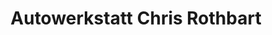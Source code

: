 ---
title: "Autowerkstatt Chris Rothbart"
url: /fuerstenberg-havel/autowerkstatt-chris-rothbart/
shop: Autowerkstatt
---